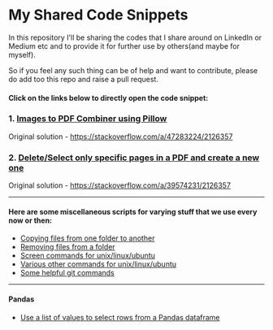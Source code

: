 # My Shared Code Snippets

In this repository I'll be sharing the codes that I share around on LinkedIn or 
Medium etc and to provide it for further use by others(and maybe for myself).

So if you feel any such thing can be of help and want to contribute, please do 
add too this repo and raise a pull request.

#### Click on the links below to directly open the code snippet:

### 1. [Images to PDF Combiner using Pillow](https://github.com/amitamola/shared_code_snippets/blob/main/images_to_pdf.py)
Original solution - https://stackoverflow.com/a/47283224/2126357

### 2. [Delete/Select only specific pages in a PDF and create a new one](https://github.com/amitamola/shared_code_snippets/blob/main/select_page_pdf_creator.py)
Original solution - https://stackoverflow.com/a/39574231/2126357


********************************************************************************
#### Here are some miscellaneous scripts for varying stuff that we use every now or then:
- [Copying files from one folder to another](https://github.com/amitamola/shared_code_snippets/blob/main/miscellaneous/file_copier.py)
- [Removing files from a folder](https://github.com/amitamola/shared_code_snippets/blob/main/miscellaneous/file_remover.py)
- [Screen commands for unix/linux/ubuntu](https://github.com/amitamola/shared_code_snippets/blob/main/miscellaneous/screen_commands.md)
- [Various other commands for unix/linux/ubuntu](https://github.com/amitamola/shared_code_snippets/blob/main/miscellaneous/unix_commands.md)
- [Some helpful git commands](https://github.com/amitamola/shared_code_snippets/blob/main/miscellaneous/git_commands.md)

********************************************************************************
#### Pandas
- [Use a list of values to select rows from a Pandas dataframe](https://github.com/amitamola/shared_code_snippets/blob/main/pandas/df_subsetter.py)
